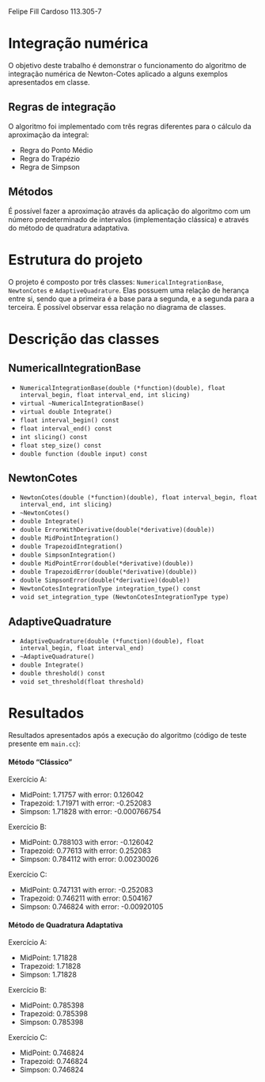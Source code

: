Felipe Fill Cardoso 113.305-7

# Integração numérica
O objetivo deste trabalho é demonstrar o funcionamento do algoritmo de integração numérica de Newton-Cotes aplicado a alguns exemplos apresentados em classe.

## Regras de integração
O algoritmo foi implementado com três regras diferentes para o cálculo da aproximação da integral:

* Regra do Ponto Médio
* Regra do Trapézio
* Regra de Simpson

## Métodos
É possível fazer a aproximação através da aplicação do algoritmo com um número predeterminado de intervalos (implementação clássica) e através do método de quadratura adaptativa.

# Estrutura do projeto
O projeto é composto por três classes: `NumericalIntegrationBase`, `NewtonCotes` e `AdaptiveQuadrature`. Elas possuem uma relação de herança entre si, sendo que a primeira é a base para a segunda, e a segunda para a terceira. É possível observar essa relação no diagrama de classes.

# Descrição das classes

## NumericalIntegrationBase
* `NumericalIntegrationBase(double (*function)(double), float interval_begin, float interval_end, int slicing)`
* `virtual ~NumericalIntegrationBase()`
* `virtual double Integrate()`
* `float interval_begin() const`
* `float interval_end() const`
* `int slicing() const`
* `float step_size() const`
* `double function (double input) const`

## NewtonCotes
* `NewtonCotes(double (*function)(double), float interval_begin, float interval_end, int slicing)`
* `~NewtonCotes()`
* `double Integrate()`
* `double ErrorWithDerivative(double(*derivative)(double))`
* `double MidPointIntegration()`
* `double TrapezoidIntegration()`
* `double SimpsonIntegration()`
* `double MidPointError(double(*derivative)(double))`
* `double TrapezoidError(double(*derivative)(double))`
* `double SimpsonError(double(*derivative)(double))`
* `NewtonCotesIntegrationType integration_type() const`
* `void set_integration_type (NewtonCotesIntegrationType type)`

## AdaptiveQuadrature
* `AdaptiveQuadrature(double (*function)(double), float interval_begin, float interval_end)`
* `~AdaptiveQuadrature()`
* `double Integrate()`
* `double threshold() const`
* `void set_threshold(float threshold)`

# Resultados
Resultados apresentados após a execução do algoritmo (código de teste presente em `main.cc`):

#### Método “Clássico”
Exercício A:

* MidPoint: 1.71757 with error: 0.126042
* Trapezoid: 1.71971 with error: -0.252083
* Simpson: 1.71828 with error: -0.000766754

Exercício B:

* MidPoint: 0.788103 with error: -0.126042
* Trapezoid: 0.77613 with error: 0.252083
* Simpson: 0.784112 with error: 0.00230026

Exercício C:

* MidPoint: 0.747131 with error: -0.252083
* Trapezoid: 0.746211 with error: 0.504167
* Simpson: 0.746824 with error: -0.00920105

#### Método de Quadratura Adaptativa

Exercício A:

* MidPoint: 1.71828
* Trapezoid: 1.71828
* Simpson: 1.71828

Exercício B:

* MidPoint: 0.785398
* Trapezoid: 0.785398
* Simpson: 0.785398

Exercício C:

* MidPoint: 0.746824
* Trapezoid: 0.746824
* Simpson: 0.746824

